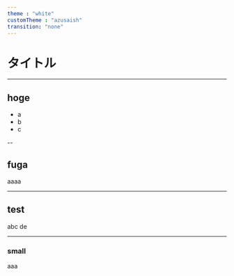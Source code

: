 ```yaml
---
theme : "white"
customTheme : "azusaish"
transition: "none"
---
```

# タイトル


---

## hoge

- a
- b
- c

--

## fuga
aaaa

---

## test

abc
de

---

### small

aaa